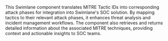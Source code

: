 This Swimlane component translates MITRE Tactic IDs into corresponding attack phases for integration into Swimlane's SOC solution. By mapping tactics to their relevant attack phases, it enhances threat analysis and incident management workflows. The component also retrieves and returns detailed information about the associated MITRE techniques, providing context and actionable insights to SOC teams.